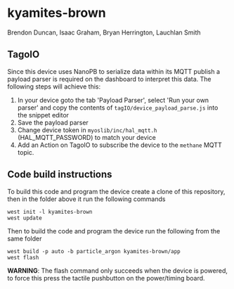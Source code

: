 # kyamites-brown
Brendon Duncan, Isaac Graham, Bryan Herrington, Lauchlan Smith

## TagoIO
Since this device uses NanoPB to serialize data within its MQTT publish a payload parser is required on the dashboard to interpret this data. The following steps will achieve this:
1. In your device goto the tab 'Payload Parser', select 'Run your own parser' and copy the contents of ``tagIO/device_payload_parse.js`` into the snippet editor
2. Save the payload parser
3. Change device token in ``myoslib/inc/hal_mqtt.h`` (HAL_MQTT_PASSWORD) to match your device
4. Add an Action on TagoIO to subscribe the device to the ``methane`` MQTT topic.

## Code build instructions
To build this code and program the device create a clone of this repository, then in the folder above it run the following commands
```
west init -l kyamites-brown  
west update
```
Then to build the code and program the device run the following from the same folder
```
west build -p auto -b particle_argon kyamites-brown/app  
west flash
```
**WARNING**: The flash command only succeeds when the device is powered, to force this press the tactile pushbutton on the power/timing board.
